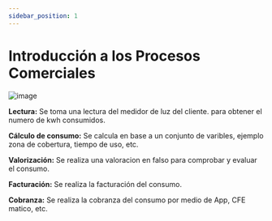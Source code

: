 ```yaml
---
sidebar_position: 1
---
```

# Introducción a los Procesos Comerciales

![image](/img/comerciales.png)

**Lectura:** Se toma una lectura del medidor de luz del cliente. para obtener el numero de kwh consumidos.

**Cálculo de consumo:** Se calcula en base a un conjunto de varibles, ejemplo zona de cobertura, tiempo de uso, etc.

**Valorización:** Se realiza una valoracion en falso para comprobar y evaluar el consumo.

**Facturación:** Se realiza la facturación del consumo.

**Cobranza:** Se realiza la cobranza del consumo por medio de App, CFE matico, etc.